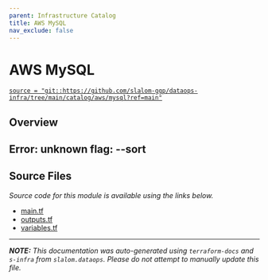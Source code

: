 ```yaml
---
parent: Infrastructure Catalog
title: AWS MySQL
nav_exclude: false
---
```

# AWS MySQL

[`source = "git::https://github.com/slalom-ggp/dataops-infra/tree/main/catalog/aws/mysql?ref=main"`](https://github.com/slalom-ggp/dataops-infra/tree/main/catalog/aws/mysql)

## Overview


Error: unknown flag: --sort
---------------------

## Source Files

_Source code for this module is available using the links below._

* [main.tf](https://github.com/slalom-ggp/dataops-infra/tree/main//catalog/aws/mysql/main.tf)
* [outputs.tf](https://github.com/slalom-ggp/dataops-infra/tree/main//catalog/aws/mysql/outputs.tf)
* [variables.tf](https://github.com/slalom-ggp/dataops-infra/tree/main//catalog/aws/mysql/variables.tf)

---------------------

_**NOTE:** This documentation was auto-generated using
`terraform-docs` and `s-infra` from `slalom.dataops`.
Please do not attempt to manually update this file._
